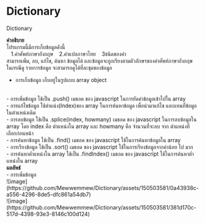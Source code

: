 # Dictionary
Dictionary

<b>คำอธิบาย</b>
<br>
โปรแกรมนี้มีการเก็บข้อมูลดังนี้
<br>
&nbsp;&nbsp; 1.คำศัพท์ภาษาอังกฤษ
&nbsp;&nbsp; 2.คำแปลภาษาไทย
&nbsp;&nbsp; 3ชนิดของคำ
<br>
สามารถเพิ่ม, ลบ, แก้ไข, ค้นหา ข้อมูลได้ และข้อมูลจะถูกเรียงตามตัวอักษรของคำศัพท์ภาษาอังกฤษ
ในกรณีดู รายการข้อมูล จะสามารถดูได้ที่ละชุดของข้อมูล
<br>
- การเก็บข้อมูล เก็บอยู่ในรูปแบบ array object
<br>
- การเพิ่มข้อมูล ใช้เป็น .push() เมธอด ของ javascript ในการยัดค่าข้อมูลเข้าไปใน array 
<br>
- การแก้ไขข้อมูล ใช้ตำแน่ง(Index)ของ array ในการค้นหาข้อมูล เพื่อนำมาแก้ไข และแทนที่ข้อมูลในตำแหน่งเดิม
<br>
- การลบข้อมูล ใช้เป็น .splice(index, howmany) เมธอด ของ javascript ในการลบข้อมูลใน array โดย index คือ ตำแหน่งใน array และ howmany คือ จำนวนที่จะลบ จาก ตำแหน่งที่เลือกก่อนหน้า 
<br>
- การค้นหาข้อมูล ใช้เป็น .find() เมธอด ของ javascript ใช้ในการค้นหาข้อมูลใน array 
<br>
- การเรียงข้อมูล ใช้เป็น .sort() เมธอด ของ javascript ใช้ในการเรียงข้อมูลจากค่าน้อย ไป มาก
<br>
- การค้นหาต่ำแหน่งใน array ใช้เป็น .findIndex() เมธอด ของ javascript ใช้ในการค้นหาต่ำแหน่งใน array
<br>
<b>ผลลัพธ์</b>
<br>
- การเพิ่มข้อมูล
  <br>
  ![image](https://github.com/Mewwemmew/Dictionary/assets/150503581/0a43938c-a556-4296-8de5-dfc861a54db7)
  <br>
  ![image](https://github.com/Mewwemmew/Dictionary/assets/150503581/381d170c-517d-4398-93e3-8146c100d124)

